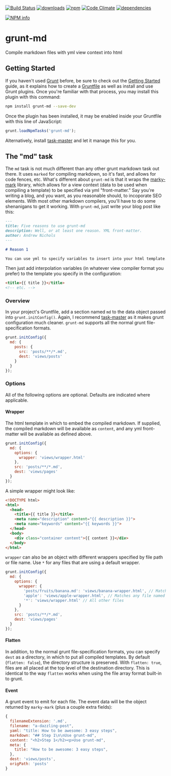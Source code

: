 [![Build Status](https://travis-ci.org/tandrewnichols/grunt-md.png)](https://travis-ci.org/tandrewnichols/grunt-md) [![downloads](http://img.shields.io/npm/dm/grunt-md.svg)](https://npmjs.org/package/grunt-md) [![npm](http://img.shields.io/npm/v/grunt-md.svg)](https://npmjs.org/package/grunt-md) [![Code Climate](https://codeclimate.com/github/tandrewnichols/grunt-md/badges/gpa.svg)](https://codeclimate.com/github/tandrewnichols/grunt-md) [![dependencies](https://david-dm.org/tandrewnichols/grunt-md.png)](https://david-dm.org/tandrewnichols/grunt-md)

[![NPM info](https://nodei.co/npm/grunt-md.png?downloads=true)](https://nodei.co/npm/grunt-md.png?downloads=true)


# grunt-md

Compile markdown files with yml view context into html

## Getting Started

If you haven't used [Grunt](http://gruntjs.com/) before, be sure to check out the [Getting Started](http://gruntjs.com/getting-started) guide, as it explains how to create a [Gruntfile](http://gruntjs.com/sample-gruntfile) as well as install and use Grunt plugins. Once you're familiar with that process, you may install this plugin with this command:

```bash
npm install grunt-md --save-dev
```

Once the plugin has been installed, it may be enabled inside your Gruntfile with this line of JavaScript:

```javascript
grunt.loadNpmTasks('grunt-md');
```

Alternatively, install [task-master](http://github.com/tandrewnichols/task-master) and let it manage this for you.

## The "md" task

The `md` task is not much different than any other grunt markdown task out there. It uses `marked` for compiling markdown, so it's fast, and allows for code fences, etc. What's different about `grunt-md` is that it wraps the [marky-mark](https://github.com/rickbergfalk/marky-mark) library, which allows for a view context (data to be used when compiling a template) to be specified via yml "front-matter." Say you're writing a blog, and you want, as you reasonable should, to incoporate SEO elements. With most other markdown compilers, you'll have to do some shenanigans to get it working. With `grunt-md`, just write your blog post like this:

```markdown
---
title: Five reasons to use grunt-md
description: Well, or at least one reason. YML front-matter.
author: Andrew Nichols
---

# Reason 1

You can use yml to specify variables to insert into your html template.
```

Then just add interpolation variables (in whatever view compiler format you prefer) to the template you specify in the configuration:

```html
<title>{{ title }}</title>
<!-- etc. -->
```

### Overview

In your project's Gruntfile, add a section named `md` to the data object passed into `grunt.initConfig()`. Again, I recommend [task-master](https://github.com/tandrewnichols/task-master) as it makes grunt configuration much cleaner. `grunt-md` supports all the normal grunt file-specification formats.

```javascript
grunt.initConfig({
  md: {
    posts: {
      src: 'posts/**/*.md',
      dest: 'views/posts'
    }
  }
});
```

### Options

All of the following options are optional. Defaults are indicated where applicable.

#### Wrapper

The html template in which to embed the compiled markdown. If supplied, the compiled markdown will be available as `content`, and any yml front-matter will be available as defined above.

```javascript
grunt.initConfig({
  md: {
    options: {
      wrapper: 'views/wrapper.html'
    },
    src: 'posts/**/*.md',
    dest: 'views/pages'
  }
});
```

A simple wrapper might look like:

```html
<!DOCTYPE html>
<html>
  <head>
    <title>{{ title }}</title>
    <meta name="description" content="{{ description }}">
    <meta name="keywords" content="{{ keywords }}">
  </head>
  <body>
    <div class="container content">{{ content }}</div>
  </body>
</html>
```

`wrapper` can also be an object with different wrappers specified by file path or file name. Use `*` for any files that are using a default wrapper.

```javascript
grunt.initConfig({
  md: {
    options: {
      wrapper: {
        'posts/fruits/banana.md': 'views/banana-wrapper.html', // Matches the file at "posts/fruits/banana.md"
        'apple': 'views/apple-wrapper.html', // Matches any file named "apple.md"
        '*': 'views/wrapper.html' // All other files
      }
    },
    src: 'posts/**/*.md',
    dest: 'views/pages'
  }
});
```

#### Flatten

In addition, to the normal grunt file-specification formats, you can specify `dest` as a directory, in which to put all compiled templates. By default (`flatten: false`), the directory structure is preserved. With `flatten: true`, files are all placed at the top level of the destination directory. This is identical to the way `flatten` works when using the file array format built-in to grunt.

#### Event

A grunt event to emit for each file. The event data will be the object returned by `marky-mark` (plus a couple extra fields):

```js
{
  filenameExtension: '.md',
  filename: "a-dazzling-post",
  yaml: "title: How to be awesome: 3 easy steps",
  markdown: "## Step 1\n\nUse grunt-md",
  content: "<h2>Step 1</h2><p>Use grunt-md",
  meta: {
    title: "How to be awesome: 3 easy steps",
  },
  dest: 'views/posts',
  origPath: 'posts'
}
```
